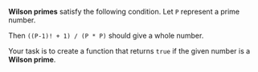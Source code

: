 <b>Wilson primes</b> satisfy the following condition.
Let ```P``` represent a prime number. 

Then ```((P-1)! + 1) / (P * P)``` should give a whole number.

Your task is to create a function that returns ```true``` if the given number is a <b>Wilson prime</b>.
